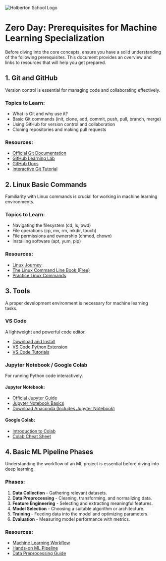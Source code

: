 ![Holberton School Logo](https://cdn.prod.website-files.com/6105315644a26f77912a1ada/63eea844ae4e3022154e2878_Holberton.png)

# Zero Day: Prerequisites for Machine Learning Specialization

Before diving into the core concepts, ensure you have a solid understanding of the following prerequisites. This document provides an overview and links to resources that will help you get prepared.

## 1. Git and GitHub
Version control is essential for managing code and collaborating effectively.

### Topics to Learn:
- What is Git and why use it?
- Basic Git commands (init, clone, add, commit, push, pull, branch, merge)
- Using GitHub for version control and collaboration
- Cloning repositories and making pull requests

### Resources:
- [Official Git Documentation](https://git-scm.com/doc)
- [GitHub Learning Lab](https://lab.github.com/)
- [GitHub Docs](https://docs.github.com/en)
- [Interactive Git Tutorial](https://learngitbranching.js.org/)

## 2. Linux Basic Commands
Familiarity with Linux commands is crucial for working in machine learning environments.

### Topics to Learn:
- Navigating the filesystem (cd, ls, pwd)
- File operations (cp, mv, rm, mkdir, touch)
- File permissions and ownership (chmod, chown)
- Installing software (apt, yum, pip)

### Resources:
- [Linux Journey](https://linuxjourney.com/)
- [The Linux Command Line Book (Free)](https://linuxcommand.org/lc3_lts0010.php)
- [Practice Linux Commands](https://www.learnshell.org/)

## 3. Tools
A proper development environment is necessary for machine learning tasks.

### VS Code
A lightweight and powerful code editor.
- [Download and Install](https://code.visualstudio.com/)
- [VS Code Python Extension](https://marketplace.visualstudio.com/items?itemName=ms-python.python)
- [VS Code Tutorials](https://code.visualstudio.com/docs)

### Jupyter Notebook / Google Colab
For running Python code interactively.

#### Jupyter Notebook:
- [Official Jupyter Guide](https://jupyter.org/install)
- [Jupyter Notebook Basics](https://realpython.com/jupyter-notebook-introduction/)
- [Download Anaconda (Includes Jupyter Notebook)](https://www.anaconda.com/download)

#### Google Colab:
- [Introduction to Colab](https://colab.research.google.com/notebooks/intro.ipynb)
- [Colab Cheat Sheet](https://colab.research.google.com/notebooks/basic_features_overview.ipynb)

## 4. Basic ML Pipeline Phases
Understanding the workflow of an ML project is essential before diving into deep learning.

### Phases:
1. **Data Collection** - Gathering relevant datasets.
2. **Data Preprocessing** - Cleaning, transforming, and normalizing data.
3. **Feature Engineering** - Selecting and extracting meaningful features.
4. **Model Selection** - Choosing a suitable algorithm or architecture.
5. **Training** - Feeding data into the model and optimizing parameters.
6. **Evaluation** - Measuring model performance with metrics.

### Resources:
- [Machine Learning Workflow](https://towardsdatascience.com/machine-learning-pipeline-ecfb2b75c7e7)
- [Hands-on ML Pipeline](https://machinelearningmastery.com/machine-learning-pipeline-tutorial/)
- [Data Preprocessing Guide](https://www.analyticsvidhya.com/blog/2021/10/data-preprocessing-in-machine-learning-a-complete-guide/)

